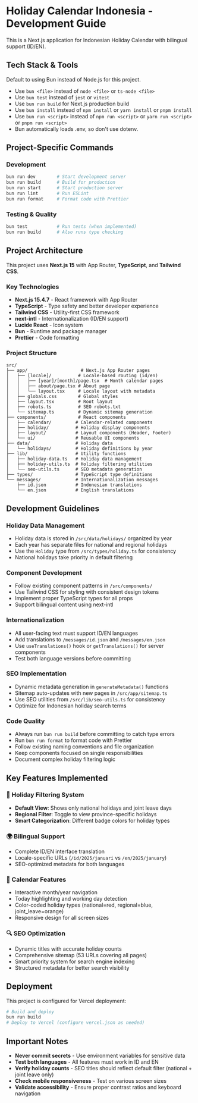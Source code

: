 # Holiday Calendar Indonesia - Development Guide

This is a Next.js application for Indonesian Holiday Calendar with bilingual support (ID/EN).

## Tech Stack & Tools

Default to using Bun instead of Node.js for this project.

- Use `bun <file>` instead of `node <file>` or `ts-node <file>`
- Use `bun test` instead of `jest` or `vitest`
- Use `bun run build` for Next.js production build
- Use `bun install` instead of `npm install` or `yarn install` or `pnpm install`
- Use `bun run <script>` instead of `npm run <script>` or `yarn run <script>` or `pnpm run <script>`
- Bun automatically loads .env, so don't use dotenv.

## Project-Specific Commands

### Development

```bash
bun run dev        # Start development server
bun run build      # Build for production
bun run start      # Start production server
bun run lint       # Run ESLint
bun run format     # Format code with Prettier
```

### Testing & Quality

```bash
bun test           # Run tests (when implemented)
bun run build      # Also runs type checking
```

## Project Architecture

This project uses **Next.js 15** with App Router, **TypeScript**, and **Tailwind CSS**.

### Key Technologies

- **Next.js 15.4.7** - React framework with App Router
- **TypeScript** - Type safety and better developer experience
- **Tailwind CSS** - Utility-first CSS framework
- **next-intl** - Internationalization (ID/EN support)
- **Lucide React** - Icon system
- **Bun** - Runtime and package manager
- **Prettier** - Code formatting

### Project Structure

```
src/
├── app/                    # Next.js App Router pages
│   ├── [locale]/          # Locale-based routing (id/en)
│   │   ├── [year]/[month]/page.tsx  # Month calendar pages
│   │   ├── about/page.tsx # About page
│   │   └── layout.tsx     # Locale layout with metadata
│   ├── globals.css        # Global styles
│   ├── layout.tsx         # Root layout
│   ├── robots.ts          # SEO robots.txt
│   └── sitemap.ts         # Dynamic sitemap generation
├── components/            # React components
│   ├── calendar/         # Calendar-related components
│   ├── holiday/          # Holiday display components
│   ├── layout/           # Layout components (Header, Footer)
│   └── ui/               # Reusable UI components
├── data/                 # Holiday data
│   └── holidays/         # Holiday definitions by year
├── lib/                  # Utility functions
│   ├── holiday-data.ts   # Holiday data management
│   ├── holiday-utils.ts  # Holiday filtering utilities
│   └── seo-utils.ts      # SEO metadata generation
├── types/                # TypeScript type definitions
└── messages/             # Internationalization messages
    ├── id.json           # Indonesian translations
    └── en.json           # English translations
```

## Development Guidelines

### Holiday Data Management

- Holiday data is stored in `/src/data/holidays/` organized by year
- Each year has separate files for national and regional holidays
- Use the `Holiday` type from `/src/types/holiday.ts` for consistency
- National holidays take priority in default filtering

### Component Development

- Follow existing component patterns in `/src/components/`
- Use Tailwind CSS for styling with consistent design tokens
- Implement proper TypeScript types for all props
- Support bilingual content using next-intl

### Internationalization

- All user-facing text must support ID/EN languages
- Add translations to `/messages/id.json` and `/messages/en.json`
- Use `useTranslations()` hook or `getTranslations()` for server components
- Test both language versions before committing

### SEO Implementation

- Dynamic metadata generation in `generateMetadata()` functions
- Sitemap auto-updates with new pages in `/src/app/sitemap.ts`
- Use SEO utilities from `/src/lib/seo-utils.ts` for consistency
- Optimize for Indonesian holiday search terms

### Code Quality

- Always run `bun run build` before committing to catch type errors
- Run `bun run format` to format code with Prettier
- Follow existing naming conventions and file organization
- Keep components focused on single responsibilities
- Document complex holiday filtering logic

## Key Features Implemented

### 🎯 Holiday Filtering System

- **Default View**: Shows only national holidays and joint leave days
- **Regional Filter**: Toggle to view province-specific holidays
- **Smart Categorization**: Different badge colors for holiday types

### 🌍 Bilingual Support

- Complete ID/EN interface translation
- Locale-specific URLs (`/id/2025/januari` vs `/en/2025/january`)
- SEO-optimized metadata for both languages

### 📅 Calendar Features

- Interactive month/year navigation
- Today highlighting and working day detection
- Color-coded holiday types (national=red, regional=blue, joint_leave=orange)
- Responsive design for all screen sizes

### 🔍 SEO Optimization

- Dynamic titles with accurate holiday counts
- Comprehensive sitemap (53 URLs covering all pages)
- Smart priority system for search engine indexing
- Structured metadata for better search visibility

## Deployment

This project is configured for Vercel deployment:

```bash
# Build and deploy
bun run build
# Deploy to Vercel (configure vercel.json as needed)
```

## Important Notes

- **Never commit secrets** - Use environment variables for sensitive data
- **Test both languages** - All features must work in ID and EN
- **Verify holiday counts** - SEO titles should reflect default filter (national + joint leave only)
- **Check mobile responsiveness** - Test on various screen sizes
- **Validate accessibility** - Ensure proper contrast ratios and keyboard navigation
